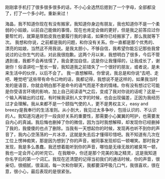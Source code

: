 刚刚拿手机打了很多很多很多的话，不小心全选然后摁到了一个字母，全部都没了，打了一个多小时。重新来过！

海晶，我不知道你现在有没有搬家，我知道你身边有朋友，我也知道你不是一个柔弱的小姑娘，以前自己能做的事情，现在也肯定会做的更好，但是我之前答应过你要帮忙的，就算是厚脸皮我也要履行我的承诺，如果你已经搬家了，那么我就等下次。
我想和你说，之前都是我的问题，和你没有关系。你一直都是那个优秀的、漂亮的姑娘，当然这不用我说。是我太胆小，不够自信，我希望你能忘记那些我曾说过的让你生气的话，对此我很抱歉。这两个月以来，我想明白了很多，今后不管遇到谁，我都不会再怯懦了，我会更加自信，这是你让我懂得的，让我成长了，谢谢你！俗语讲吃一堑长一智，我知道我之前错失了一个很好的朋友，或者说，是未来生活中的伙伴，以后不会了。
我一直想解释。你曾说，我总是和你说“去吧、走吧、睡觉吧”这些带有命令口吻的话，我都记得，我想说不是这样的，如果我当时发的是语音，你就会明白那不是命令的语气而是不舍的情绪。你有没有想过它可能是你受语言环境的影响，加上自己阅读语气之后，变成了我对你说的话呢？这是一个输入再输出的过程，有时候我读别人文字的时候，也会出现偏差，正因为我经历过才会理解。我从来都不是一个颐指气使的人，更不是男权主义，easy and breezy是我奉行的生活准则。从小到大，我见过太多争吵，包括认识的、不认识的人。我知道沟通对于一段良好关系的重要性，那需要小心翼翼的呵护，也需要发自内心的真诚。我后悔也删掉了你的微信，因为当时我想解释，却发现你已经删掉了我的，我傻傻的也点了删除。当我有一天想起你的时候，发现再也听不到你的声音了，我内心空荡荡的一片冰凉，这就是失去后才懂得珍惜吧。我不知道有几次在工位上愣神痴笑，那是因为想到了你的声音，被同事发现却后一顿嘲笑。那时我才发现，我是多么愚蠢，我还想着能听到你的声音，哪怕是无缘无故的被臭骂一顿，我也一定会开心的听完它。
在我眼中，你还是那个完美的海之精灵，这是我知道你名字后的第一个词汇。我现在还清楚的记得当初我们的通话时候，你的声音，很亲切，很细腻，很温润，每一次和你聊天，我都要深呼吸几口气，我很喜欢，很在意，很小心，最后表现的是很紧张。